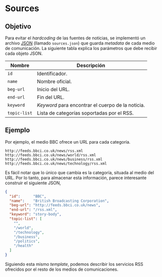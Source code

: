 
# Sources

## Objetivo

Para evitar el *hardcoding* de las fuentes de noticias, se implementó un archivo [JSON] (llamado `sources.json`) que guarda *metadata* de cada medio de comunicación. La siguiente tabla explica los parámetros que debe recibir cada objeto JSON.

| Nombre       | Descripción                                       |
| ------------ | ------------------------------------------------- |
| `id`         | Identificador.                                    |
| `name`       | Nombre oficial.                                   |
| `beg-url`    | Inicio del URL.                                   |
| `end-url`    | Fin del URL.                                      |
| `keyword`    | *Keyword* para encontrar el cuerpo de la noticia. |
| `topic-list` | Lista de categorías soportadas por el RSS.        |

## Ejemplo

Por ejemplo, el medio BBC ofrece un URL para cada categoría.

`http://feeds.bbci.co.uk/news/rss.xml`
`http://feeds.bbci.co.uk/news/world/rss.xml`
`http://feeds.bbci.co.uk/news/business/rss.xml`
`http://feeds.bbci.co.uk/news/technology/rss.xml`

Es fácil notar que lo único que cambia es la categoría, situada al medio del URL. Por lo tanto, para almacenar esta información, parece interesante construir el siguiente JSON,

```json
{
  "id":      "BBC",
  "name":    "British Broadcasting Corporation",
  "beg-url": "http://feeds.bbci.co.uk/news",
  "end-url": "/rss.xml",
  "keyword": "story-body",
  "topic-list": [
    "",
    "/world",
    "/technology",
    "/business",
    "/politics",
    "/health"
  ]
}
```

Siguiendo esta mismo *template*, podemos describir los servicios RSS ofrecidos por el resto de los medios de comunicaciones.

[json]: https://en.wikipedia.org/wiki/JSON
